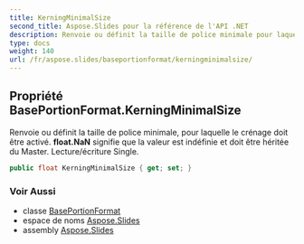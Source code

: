 ```yaml
---
title: KerningMinimalSize
second_title: Aspose.Slides pour la référence de l'API .NET
description: Renvoie ou définit la taille de police minimale pour laquelle le crénage doit être activé. **float.NaN** signifie que la valeur est indéfinie et doit être héritée du Master. Lecture/écriture Single.
type: docs
weight: 140
url: /fr/aspose.slides/baseportionformat/kerningminimalsize/
---
```


## Propriété BasePortionFormat.KerningMinimalSize

Renvoie ou définit la taille de police minimale, pour laquelle le crénage doit être activé. **float.NaN** signifie que la valeur est indéfinie et doit être héritée du Master. Lecture/écriture Single.

```csharp
public float KerningMinimalSize { get; set; }
```

### Voir Aussi

* classe [BasePortionFormat](../../baseportionformat)
* espace de noms [Aspose.Slides](../../baseportionformat)
* assembly [Aspose.Slides](../../../)

<!-- NE PAS MODIFIER : généré par xmldocmd pour Aspose.Slides.dll -->
